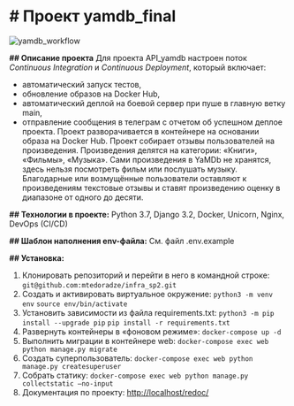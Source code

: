 # # Проект yamdb_final
![yamdb_workflow](https://github.com/mtedoradze/yamdb_final/tree/master/.github/workflows/yamdb_workflow.yml/badge.svg)

**## Описание проекта**
Для проекта  API_yamdb настроен поток _Continuous Integration_ и _Continuous Deployment_, который включает:
* автоматический запуск тестов,
* обновление образов на Docker Hub,
* автоматический деплой на боевой сервер при пуше в главную ветку main,
* отправление сообщения в телеграм с отчетом об успешном деплое проекта.
Проект разворачивается в контейнере на основании образа на Docker Hub.
Проект собирает отзывы пользователей на произведения. Произведения делятся на категории: «Книги», «Фильмы», «Музыка».
Сами произведения в YaMDb не хранятся, здесь нельзя посмотреть фильм или послушать музыку.
Благодарные или возмущённые пользователи оставляют к произведениям текстовые отзывы и ставят произведению оценку в диапазоне от одного до десяти.

**## Технологии в проекте:**
Python 3.7, 
Django 3.2, 
Docker, 
Unicorn, 
Nginx,
DevOps (CI/CD)

**## Шаблон наполнения env-файла:**
См. файл .env.example

**## Установка:**
1. Клонировать репозиторий и перейти в него в командной строке:
`git@github.com:mtedoradze/infra_sp2.git`
2. Cоздать и активировать виртуальное окружение:
`python3 -m venv env`
`source env/bin/activate`
3. Установить зависимости из файла requirements.txt:
`python3 -m pip install --upgrade pip`
`pip install -r requirements.txt`
4. Развернуть контейнеры в «фоновом режиме»:
`docker-compose up -d`
5. Выполнить миграции в контейнере web:
`docker-compose exec web python manage.py migrate`
6. Создать суперпользователь:
`docker-compose exec web python manage.py createsuperuser`
7. Собрать статику:
`docker-compose exec web python manage.py collectstatic —no-input `
8. Документация по проекту:
 [http://localhost/redoc/](_http://localhost/redoc/_)  
